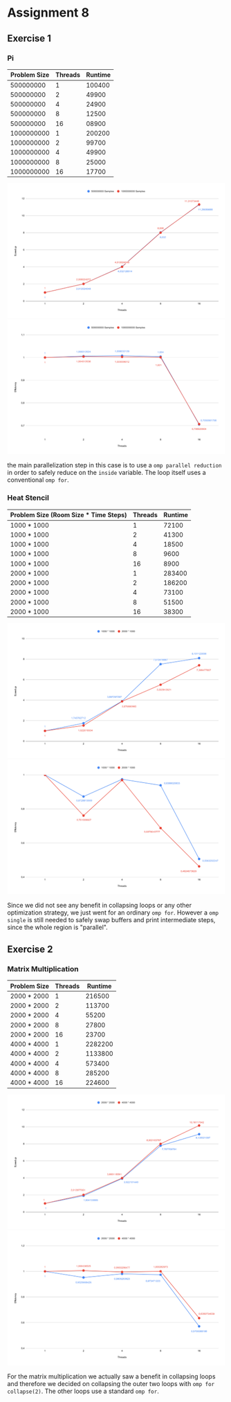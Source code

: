# Assignment 8

## Exercise 1

### Pi

| Problem Size | Threads | Runtime |
|--------------|---------|---------|
| 500000000    | 1       |  100400 |
| 500000000    | 2       |   49900 |
| 500000000    | 4       |   24900 |
| 500000000    | 8       |   12500 |
| 500000000    | 16      |   08900 |
| 1000000000   | 1       |  200200 |
| 1000000000   | 2       |   99700 |
| 1000000000   | 4       |   49900 |
| 1000000000   | 8       |   25000 |
| 1000000000   | 16      |   17700 |

![](speedup-pi.svg)
![](efficiency-pi.svg)

the main parallelization step in this case is to use a `omp parallel reduction` in order to safely reduce on the `inside` variable.
The loop itself uses a conventional `omp for`.

### Heat Stencil

| Problem Size (Room Size * Time Steps) | Threads | Runtime |
|---------------------------------------|---------|---------|
| 1000 * 1000                           | 1       |   72100 |
| 1000 * 1000                           | 2       |   41300 |
| 1000 * 1000                           | 4       |   18500 |
| 1000 * 1000                           | 8       |    9600 |
| 1000 * 1000                           | 16      |    8900 |
| 2000 * 1000                           | 1       |  283400 |
| 2000 * 1000                           | 2       |  186200 |
| 2000 * 1000                           | 4       |   73100 |
| 2000 * 1000                           | 8       |   51500 |
| 2000 * 1000                           | 16      |   38300 |

![](speedup-heat-stencil.svg)
![](efficiency-heat-stencil.svg)

Since we did not see any benefit in collapsing loops or any other optimization strategy, we just went for an ordinary `omp for`. However a `omp single` is still needed to safely swap buffers and print intermediate steps, since the whole region is "parallel".

## Exercise 2

### Matrix Multiplication

| Problem Size | Threads | Runtime |
|--------------|---------|---------|
| 2000 * 2000  | 1       |  216500 |
| 2000 * 2000  | 2       |  113700 |
| 2000 * 2000  | 4       |   55200 |
| 2000 * 2000  | 8       |   27800 |
| 2000 * 2000  | 16      |   23700 |
| 4000 * 4000  | 1       | 2282200 |
| 4000 * 4000  | 2       | 1133800 |
| 4000 * 4000  | 4       |  573400 |
| 4000 * 4000  | 8       |  285200 |
| 4000 * 4000  | 16      |  224600 |

![](speedup-matrix-multiplication.svg)
![](efficiency-matrix-multiplication.svg)

For the matrix multiplication we actually saw a benefit in collapsing loops and therefore we decided on collapsing the outer two loops with `omp for collapse(2)`. The other loops use a standard `omp for`.

